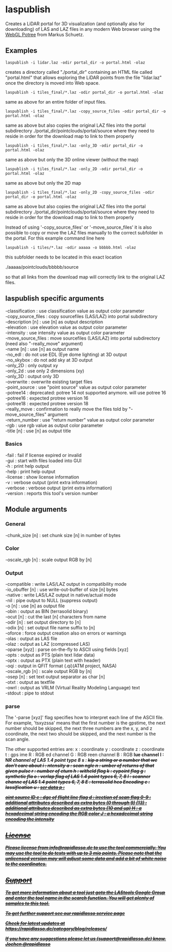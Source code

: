 ﻿# laspublish

Creates a LiDAR portal for 3D visualization (and optionally also
for downloading) of LAS and LAZ files in any modern Web browser
using the [WebGL Potree](https://potree.github.io) from Markus Schuetz.


## Examples

    laspublish -i lidar.laz -odir portal_dir -o portal.html -olaz

creates a directory called "./portal_dir" containing an HTML file
called "portal.html" that allows exploring the LiDAR points from
the file "lidar.laz" once the directory is moved into Web space.


    laspublish -i tiles_final/*.laz -odir portal_dir -o portal.html -olaz

same as above for an entire folder of input files.


    laspublish -i tiles_final/*.laz -copy_source_files -odir portal_dir -o portal.html -olaz

same as above but also copies the original LAZ files into the portal
subdirectory ./portal_dir/pointclouds/portal/source where they need
to reside in order for the download map to link to them properly 


    laspublish -i tiles_final/*.laz -only_3D -odir portal_dir -o portal.html -olaz

same as above but only the 3D online viewer (without the map)


    laspublish -i tiles_final/*.laz -only_2D -odir portal_dir -o portal.html -olaz

same as above but only the 2D map


    laspublish -i tiles_final/*.laz -only_2D -copy_source_files -odir portal_dir -o portal.html -olaz

same as above but also copies the original LAZ files into the portal
subdirectory ./portal_dir/pointclouds/portal/source where they need
to reside in order for the download map to link to them properly 


Instead of using '-copy_source_files' or '-move_source_files' it is
also possible to copy or move the LAZ files manually to the correct
subfolder in the portal. For this example command line here

    laspublish -i tiles/*.laz -odir aaaaa -o bbbbb.html -olaz

this subfolder needs to be located in this exact location

./aaaaa/pointclouds/bbbbb/source

so that all links from the download map will correctly link to the
original LAZ files.


## laspublish specific arguments

-classification    : use classification value as output color parameter  
-copy_source_files : copy sourcefiles (LAS/LAZ) into portal subdirectory  
-description [n]   : use [n] as output description  
-elevation         : use elevation value as output color parameter  
-intensity         : use intensity value as output color parameter  
-move_source_files : move sourcefiles (LAS/LAZ) into portal subdirectory (need also "-really_move" argument)  
-name [n]          : use [n] as output name  
-no_edl            : do not use EDL (Eye dome lighting) at 3D output  
-no_skybox         : do not add sky at 3D output  
-only_2D           : only output xy  
-only_2d           : use only 2 dimensions (xy)  
-only_3D           : output only 3D  
-overwrite         : overwrite existing target files  
-point_source      : use "point source" value as output color parameter  
-potree14          : deprecated: potree 14 not supported anymore. will use potree 16  
-potree16          : expected protree version 16  
-potree18          : expected protree version 18  
-really_move       : confirmation to really move the files told by "-move_source_files" argument  
-return_number     : use "return number" value as output color parameter  
-rgb               : use rgb value as output color parameter  
-title [n]         : use [n] as output title  

### Basics
-fail    : fail if license expired or invalid  
-gui     : start with files loaded into GUI  
-h       : print help output  
-help    : print help output  
-license : show license information  
-v       : verbose output (print extra information)  
-verbose : verbose output (print extra information)  
-version : reports this tool's version number  

## Module arguments

### General
-chunk_size [n] : set chunk size [n] in number of bytes  

### Color
-oscale_rgb [n] : scale output RGB by [n]  

### Output
-compatible     : write LAS/LAZ output in compatibility mode  
-io_obuffer [n] : use write-out-buffer of size [n] bytes  
-native         : write LAS/LAZ output in native/actual mode  
-nil            : pipe output to NULL (suppress output)  
-o [n]          : use [n] as output file  
-obin           : output as BIN (terrasolid binary)  
-ocut [n]       : cut the last [n] characters from name  
-odir [n]       : set output directory to [n]  
-odix [n]       : set output file name suffix to [n]  
-oforce         : force output creation also on errors or warnings  
-olas           : output as LAS file  
-olaz           : output as LAZ (compressed LAS)  
-oparse [xyz]   : parse on-the-fly to ASCII using fields [xyz]  
-opts           : output as PTS (plain text lidar data)  
-optx           : output as PTX (plain text with header)  
-oqi            : output in QFIT format (.qi)(ATM project, NASA)  
-oscale_rgb [n] : scale output RGB by [n]  
-osep [n]       : set text output separator as char [n]  
-otxt           : output as textfile  
-owrl           : output as VRLM (Virtual Reality Modeling Language) text  
-stdout         : pipe to stdout

### parse
The '-parse [xyz]' flag specifies how to interpret
each line of the ASCII file. For example, 'tsxyzssa'
means that the first number is the gpstime, the next
number should be skipped, the next three numbers are
the x, y, and z coordinate, the next two should be
skipped, and the next number is the scan angle.

The other supported entries are:
  x : <x> coordinate
  y : <y> coordinate
  z : <z> coordinate
  t : gps <t>ime
  R : RGB <R>ed channel
  G : RGB <G>reen channel
  B : RGB <B>lue channel
  I : N<I>R channel of LAS 1.4 point type 8
  s : <s>kip a string or a number that we don't care about
  i : <i>ntensity
  a : scan <a>ngle
  n : <n>umber of returns of that given pulse
  r : number of <r>eturn
  h : with<h>eld flag
  k : <k>eypoint flag
  g : synthetic fla<g>
  o : <o>verlap flag of LAS 1.4 point types 6, 7, 8
  l : scanner channe<l> of LAS 1.4 point types 6, 7, 8
  E : terrasolid <E>hco Encoding
  c : <c>lassification
  u : <u>ser data
  p : <p>oint source ID
  e : <e>dge of flight line flag
  d : <d>irection of scan flag
  0-9 : additional attributes described as extra bytes (0 through 9)
  (13) : additional attributes described as extra bytes (10 and up)
  H : a hexadecimal string encoding the RGB color
  J : a hexadecimal string encoding the intensity


## License

Please license from info@rapidlasso.de to use the tool
commercially. 
You may use the tool to do tests with up to 3 mio points.
Please note that the unlicensed version may will adjust
some data and add a bit of white noise to the coordinates.

## Support

To get more information about a tool just goto the
[LAStools Google Group](http://groups.google.com/group/lastools/)
and enter the tool name in the search function.
You will get plenty of samples to this tool.

To get further support see our
[rapidlasso service page](https://rapidlasso.de/service/)

Check for latest updates at
https://rapidlasso.de/category/blog/releases/

If you have any suggestions please let us (support@rapidlasso.de) know.
Jochen @rapidlasso
